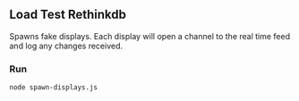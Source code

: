 ## Load Test Rethinkdb

Spawns fake displays.  Each display will open a channel to the real time feed and log any changes received.

### Run

```
node spawn-displays.js
```
